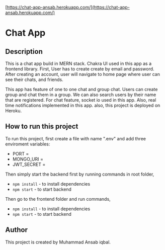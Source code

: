 [https://chat-app-ansab.herokuapp.com/](https://chat-app-ansab.herokuapp.com/)

# Chat App

## Description

This is a chat app build in MERN stack. Chakra UI used in this app as a frontend library.
First, User has to create create by email and password. After creating an account, user will navigate to home page where user can see their chats, and friends.

This app has feature of one to one chat and group chat. Users can create group and chat them in a group.
We can also search users by their name that are registered.
For chat feature, socket io used in this app.
Also, real time notifications implemented in this app.
also, this project is deployed on Heroku.

## How to run this project

To run this project, first create a file with name ".env" and add three enviroment variables:

- PORT =
- MONGO_URI =
- JWT_SECRET =

Then simply start the backend first by running commands in root folder,

- `npm install` - to install dependencies
- `npm start` - to start backend

Then go to the frontend folder and run commands,

- `npm install` - to install dependencies
- `npm start` - to start backend

## Author

This project is created by Muhammad Ansab iqbal.
